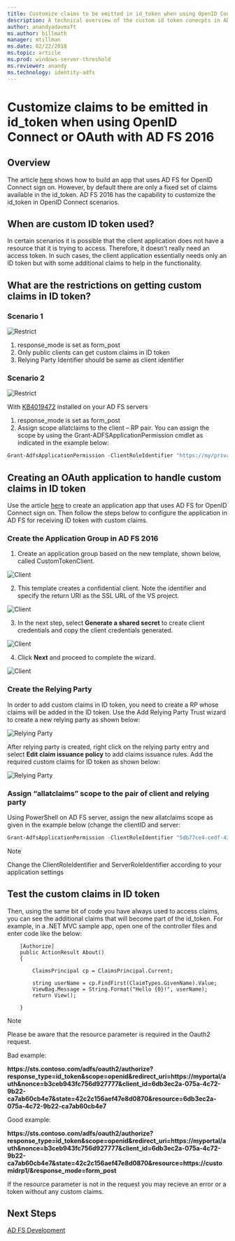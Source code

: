 ```yaml
---
title: Customize claims to be emitted in id_token when using OpenID Connect or OAuth with AD FS 2016
description: A technical overview of the custom id token conecpts in AD FS 2016
author: anandyadavmsft
ms.author: billmath
manager: mtillman
ms.date: 02/22/2018
ms.topic: article
ms.prod: windows-server-threshold
ms.reviewer: anandy
ms.technology: identity-adfs
---
```


# Customize claims to be emitted in id_token when using OpenID Connect or OAuth with AD FS 2016

## Overview
The article [here](enabling-openId-connect-with-ad-fs.md) shows how to build an app that uses AD FS for OpenID Connect sign on. However, by default there are only a fixed set of claims available in the id_token. AD FS 2016 has the capability to customize the id_token in OpenID Connect scenarios.

## When are custom ID token used?
In certain scenarios it is possible that the client application does not have a resource that it is trying to access. Therefore, it doesn’t really need an access token. In such cases, the client application essentially needs only an ID token but with some additional claims to help in the functionality.

## What are the restrictions on getting custom claims in ID token?

### Scenario 1

![Restrict](media/Custom-Id-Tokens-in-AD-FS/res1.png)

1.	response_mode is set as form_post
2.	Only public clients can get custom claims in ID token
3.	Relying Party Identifier should be same as client identifier

### Scenario 2

![Restrict](media/Custom-Id-Tokens-in-AD-FS/restrict2.png)

With [KB4019472](https://support.microsoft.com/help/4019472/windows-10-update-kb4019472) installed on your AD FS servers
1.	response_mode is set as form_post
2.	Assign scope allatclaims to the client – RP pair.
You can assign the scope by using the Grant-ADFSApplicationPermission cmdlet as indicated in the example below:

``` powershell
Grant-AdfsApplicationPermission -ClientRoleIdentifier "https://my/privateclient" -ServerRoleIdentifier "https://rp/fedpassive" -ScopeNames "allatclaims","openid"
```

## Creating an OAuth application to handle custom claims in ID token
Use the article [here](Enabling-OpenId-Connect-with-AD-FS-2016.md) to create an application app that uses AD FS for OpenID Connect sign on. Then follow the steps below to configure the application in AD FS for receiving ID token with custom claims.

### Create the Application Group in AD FS 2016

1.  Create an application group based on the new template, shown below, called CustomTokenClient.

![Client](media/Custom-Id-Tokens-in-AD-FS/clientsnap1.png)

2. This template creates a confidential client. Note the identifier and specify the return URI as the SSL URL of the VS project.

![Client](media/Custom-Id-Tokens-in-AD-FS/clientsnap2.png)

3.  In the next step, select **Generate a shared secret** to create client credentials and copy the client credentials generated.

![Client](media/Custom-Id-Tokens-in-AD-FS/clientsnap3.png)

4. Click **Next** and proceed to complete the wizard.

![Client](media/Custom-Id-Tokens-in-AD-FS/clientsnap4.png)

### Create the Relying Party
In order to add custom claims in ID token, you need to create a RP whose claims will be added in the ID token. Use the Add Relying Party Trust wizard to create a new relying party as shown below:
 
![Relying Party](media/Custom-Id-Tokens-in-AD-FS/rpsnap1.png)

After relying party is created, right click on the relying party entry and select **Edit claim issuance policy** to add claims issuance rules. Add the required custom claims for ID token as shown below:

![Relying Party](media/Custom-Id-Tokens-in-AD-FS/rpsnap2.png)

### Assign “allatclaims” scope to the pair of client and relying party
Using PowerShell on AD FS server, assign the new allatclaims scope as given in the example below (change the clientID and server:

``` powershell
Grant-AdfsApplicationPermission -ClientRoleIdentifier "5db77ce4-cedf-4319-85f7-cc230b7022e0" -ServerRoleIdentifier "https://customidrp1/" -ScopeNames "allatclaims","openid"
```

>[!NOTE]
>Change the ClientRoleIdentifier and ServerRoleIdentifier according to your application settings

## Test the custom claims in ID token

Then, using the same bit of code you have always used to access claims, you can see the additional claims that will become part of the id_token.
For example, in a .NET MVC sample app, open one of the controller files and enter code like the below:


``` code
    [Authorize]
    public ActionResult About()
    {

        ClaimsPrincipal cp = ClaimsPrincipal.Current;

        string userName = cp.FindFirst(ClaimTypes.GivenName).Value;
        ViewBag.Message = String.Format("Hello {0}!", userName);
        return View();

    }

```

>[!NOTE]
>Please be aware that the resource parameter is required in the Oauth2 request.
>
>Bad example:
>
>**https&#58;//sts.contoso.com/adfs/oauth2/authorize?response_type=id_token&scope=openid&redirect_uri=https&#58;//myportal/auth&nonce=b3ceb943fc756d927777&client_id=6db3ec2a-075a-4c72-9b22-ca7ab60cb4e7&state=42c2c156aef47e8d0870&resource=6db3ec2a-075a-4c72-9b22-ca7ab60cb4e7**
>
>Good example:
>
>**https&#58;//sts.contoso.com/adfs/oauth2/authorize?response_type=id_token&scope=openid&redirect_uri=https&#58;//myportal/auth&nonce=b3ceb943fc756d927777&client_id=6db3ec2a-075a-4c72-9b22-ca7ab60cb4e7&state=42c2c156aef47e8d0870&resource=https&#58;//customidrp1/&response_mode=form_post**
>
>If the resource parameter is not in the request you may recieve an error or a token without any custom claims.

## Next Steps
[AD FS Development](../../ad-fs/AD-FS-Development.md)  
